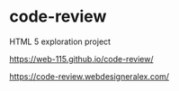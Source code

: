 # code-review
HTML 5 exploration project

https://web-115.github.io/code-review/

https://code-review.webdesigneralex.com/
